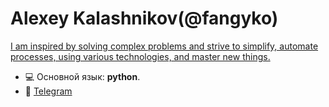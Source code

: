 <h1 align="left">Alexey Kalashnikov(@fangyko)</h1>
<u>I am inspired by solving complex problems and strive to simplify, automate processes, using various technologies, and master new things.</u>


- 💻 Основной язык: **python**.
- 🚀 <a href="https://t.me/fangyko" target="blank">Telegram</a>

